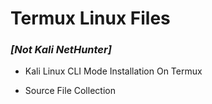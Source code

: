 # Termux Linux Files

### *__[Not Kali NetHunter]__*

* Kali Linux CLI Mode Installation On Termux
    
* Source File Collection
